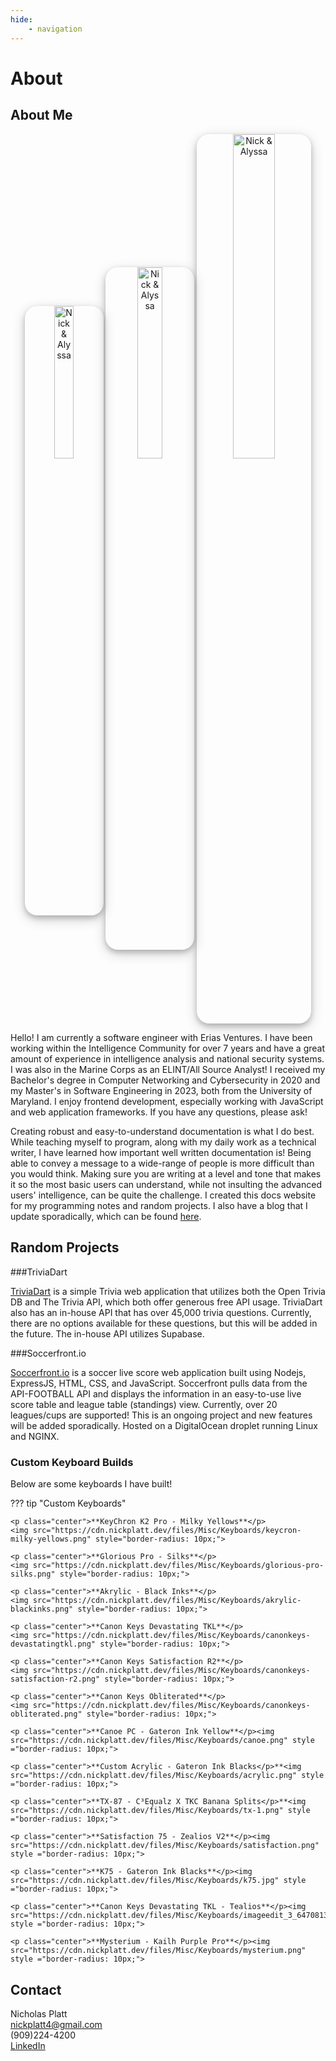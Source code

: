 ```yaml
---
hide:
    - navigation
---
```


# About

## About Me

<div class="center">
	<img src="https://cdn.nickplatt.dev/files/Misc/nicklyss.jpg" title="Monterey, CA 2019" alt="Nick & Alyssa" width="25%" height ="25%" style ="border-radius: 20px; box-shadow: 0 4px 8px 0 rgba(0, 0, 0, 0.2), 0 6px 20px 0 rgba(0, 0, 0, 0.19);">
	<img src="https://cdn.nickplatt.dev/files/Misc/alaska.jpg" title="Juneau, AK 2018" alt="Nick & Alyssa" width="28%" height ="28%" style ="border-radius: 20px; box-shadow: 0 4px 8px 0 rgba(0, 0, 0, 0.2), 0 6px 20px 0 rgba(0, 0, 0, 0.19);">
	<img src="https://cdn.nickplatt.dev/files/Misc/pup.jpg" title="Dani!" alt="Nick & Alyssa" width="36.5%" height ="36.5%" style ="border-radius: 20px; box-shadow: 0 4px 8px 0 rgba(0, 0, 0, 0.2), 0 6px 20px 0 rgba(0, 0, 0, 0.19);">  
</div>

Hello! I am currently a software engineer with Erias Ventures. I have been
working within the Intelligence Community for over 7 years and have a great
amount of experience in intelligence analysis and national security systems. I
was also in the Marine Corps as an ELINT/All Source Analyst! I received my
Bachelor's degree in Computer Networking and Cybersecurity in 2020 and my
Master's in Software Engineering in 2023, both from the University of Maryland.
I enjoy frontend development, especially working with JavaScript and web
application frameworks. If you have any questions, please ask!

Creating robust and easy-to-understand documentation is what I do best. While
teaching myself to program, along with my daily work as a technical writer, I
have learned how important well written documentation is! Being able to convey a
message to a wide-range of people is more difficult than you would think. Making
sure you are writing at a level and tone that makes it so the most basic users
can understand, while not insulting the advanced users' intelligence, can be
quite the challenge. I created this docs website for my programming notes and
random projects. I also have a blog that I update sporadically, which can be
found [here](https://blog.nicklyss.com).

## Random Projects

<style type="text/css">
	.center{
		text-align: center;
	}
</style>

###TriviaDart

<a href="https://triviadart.com">TriviaDart</a> is a simple Trivia web
application that utilizes both the Open Trivia DB and The Trivia API, which both
offer generous free API usage. TriviaDart also has an in-house API that has over
45,000 trivia questions. Currently, there are no options available for these
questions, but this will be added in the future. The in-house API utilizes
Supabase.

###Soccerfront.io

<a href="https://soccerfront.io">Soccerfront.io</a> is a soccer live score web
application built using Nodejs, ExpressJS, HTML, CSS, and JavaScript.
Soccerfront pulls data from the API-FOOTBALL API and displays the information in
an easy-to-use live score table and league table (standings) view. Currently,
over 20 leagues/cups are supported! This is an ongoing project and new features
will be added sporadically. Hosted on a DigitalOcean droplet running Linux and
NGINX.

### Custom Keyboard Builds

Below are some keyboards I have built!

??? tip "Custom Keyboards"

    <p class="center">**KeyChron K2 Pro - Milky Yellows**</p>
    <img src="https://cdn.nickplatt.dev/files/Misc/Keyboards/keycron-milky-yellows.png" style="border-radius: 10px;">

    <p class="center">**Glorious Pro - Silks**</p>
    <img src="https://cdn.nickplatt.dev/files/Misc/Keyboards/glorious-pro-silks.png" style="border-radius: 10px;">

    <p class="center">**Akrylic - Black Inks**</p>
    <img src="https://cdn.nickplatt.dev/files/Misc/Keyboards/akrylic-blackinks.png" style="border-radius: 10px;">

    <p class="center">**Canon Keys Devastating TKL**</p>
    <img src="https://cdn.nickplatt.dev/files/Misc/Keyboards/canonkeys-devastatingtkl.png" style="border-radius: 10px;">

    <p class="center">**Canon Keys Satisfaction R2**</p>
    <img src="https://cdn.nickplatt.dev/files/Misc/Keyboards/canonkeys-satisfaction-r2.png" style="border-radius: 10px;">

    <p class="center">**Canon Keys Obliterated**</p>
    <img src="https://cdn.nickplatt.dev/files/Misc/Keyboards/canonkeys-obliterated.png" style="border-radius: 10px;">

    <p class="center">**Canoe PC - Gateron Ink Yellow**</p><img src="https://cdn.nickplatt.dev/files/Misc/Keyboards/canoe.png" style ="border-radius: 10px;">

    <p class="center">**Custom Acrylic - Gateron Ink Blacks</p>**<img src="https://cdn.nickplatt.dev/files/Misc/Keyboards/acrylic.png" style ="border-radius: 10px;">

    <p class="center">**TX-87 - C³Equalz X TKC Banana Splits</p>**<img src="https://cdn.nickplatt.dev/files/Misc/Keyboards/tx-1.png" style ="border-radius: 10px;">

    <p class="center">**Satisfaction 75 - Zealios V2**</p><img src="https://cdn.nickplatt.dev/files/Misc/Keyboards/satisfaction.png" style ="border-radius: 10px;">

    <p class="center">**K75 - Gateron Ink Blacks**</p><img src="https://cdn.nickplatt.dev/files/Misc/Keyboards/k75.jpg" style ="border-radius: 10px;">

    <p class="center">**Canon Keys Devastating TKL - Tealios**</p><img src="https://cdn.nickplatt.dev/files/Misc/Keyboards/imageedit_3_6470813349.png" style ="border-radius: 10px;">

    <p class="center">**Mysterium - Kailh Purple Pro**</p><img src="https://cdn.nickplatt.dev/files/Misc/Keyboards/mysterium.png" style ="border-radius: 10px;">

## Contact

Nicholas Platt  
nickplatt4@gmail.com  
(909)224-4200  
[LinkedIn](https://www.linkedin.com/in/nicholas-platt/)

<script>
    lightGallery(document.getElementById('lightgallery'));
</script>
